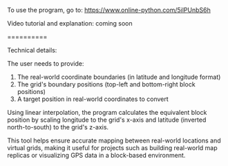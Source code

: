 To use the program, go to: https://www.online-python.com/5ilPUnbS6h

Video tutorial and explanation: coming soon

==========

Technical details:

The user needs to provide:
1.  The real-world coordinate boundaries (in latitude and longitude format)
2.  The grid's boundary positions (top-left and bottom-right block positions)
3.	A target position in real-world coordinates to convert

Using linear interpolation, the program calculates the equivalent block position by scaling longitude to the grid's x-axis and latitude (inverted north-to-south) to the grid's z-axis.

This tool helps ensure accurate mapping between real-world locations and virtual grids, making it useful for projects such as building real-world map replicas or visualizing GPS data in a block-based environment.
